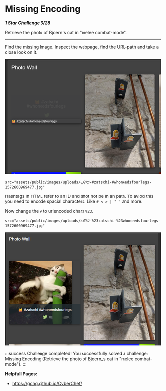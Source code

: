 # Missing Encoding

***1 Star Challenge 6/28***

Retrieve the photo of Bjoern's cat in "melee combat-mode".

----

Find the missing Image.
Inspect the webpage, find the URL-path and take a close look on it.

![img.png](../img/decode_zatschi-cat.png)

````path
src="assets/public/images/uploads/ᓚᘏᗢ-#zatschi-#whoneedsfourlegs-1572600969477.jpg"
````

Hashtags in HTML refer to an ID and shot not be in an path. To aviod this you need to encode spacial characters. 
Like `# < > | " '` and more.

Now change the `#` to urlencoded chars `%23`.

````path
src="assets/public/images/uploads/ᓚᘏᗢ-%23zatschi-%23whoneedsfourlegs-1572600969477.jpg"
````

![ᓚᘏᗢ-%23zatschi-%23whoneedsfourlegs-1572600969477.jpg](../img/encode_zatschi-cat.png)

:::success Challenge completed!
You successfully solved a challenge: Missing Encoding (Retrieve the photo of Bjoern_s cat in "melee combat-mode").
:::


**Helpfull Pages:**
- https://gchq.github.io/CyberChef/


